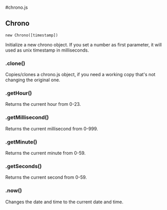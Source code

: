 #chrono.js


## Chrono
`new Chrono([timestamp])`

Initialize a new chrono object. If you set a number as first parameter, it will used as unix timestamp in milliseconds.

### .clone()
Copies/clones a chrono.js object, if you need a working copy that's not changing the original one.

### .getHour()
Returns the current hour from 0-23.

### .getMillisecond()
Returns the current millisecond from 0-999.

### .getMinute()
Returns the current minute from 0-59.

### .getSeconds()
Returns the current second from 0-59.

### .now()
Changes the date and time to the current date and time.